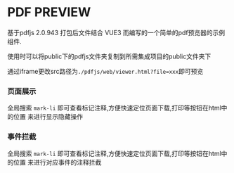 # PDF PREVIEW

基于pdfjs 2.0.943 打包后文件结合 VUE3 而编写的一个简单的pdf预览器的示例组件.

使用时可以将public下的pdfjs文件夹复制到所需集成项目的public文件夹下

通过iframe更改src路径为`./pdfjs/web/viewer.html?file=xxx`即可预览


### 页面展示
全局搜索 `mark-li` 即可查看标记注释,方便快速定位页面下载,打印等按钮在html中的位置 来进行显示隐藏操作

### 事件拦截
全局搜索 `mark-li` 即可查看标记注释,方便快速定位页面下载,打印等按钮在html中的位置 来进行对应事件的注释拦截
